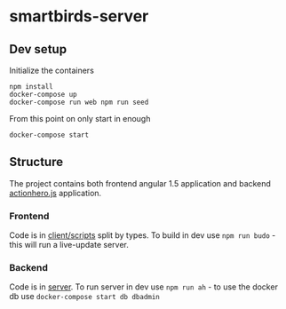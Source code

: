 # smartbirds-server

## Dev setup

Initialize the containers
```
npm install
docker-compose up
docker-compose run web npm run seed
```

From this point on only start in enough
```
docker-compose start
```

## Structure
The project contains both frontend angular 1.5 application and backend [actionhero.js](http://www.actionherojs.com/) application.

### Frontend
Code is in [client/scripts](client/scripts) split by types. To build in dev use `npm run budo` - this will run a live-update server.

### Backend
Code is in [server](server). To run server in dev use `npm run ah` - to use the docker db use `docker-compose start db dbadmin`
